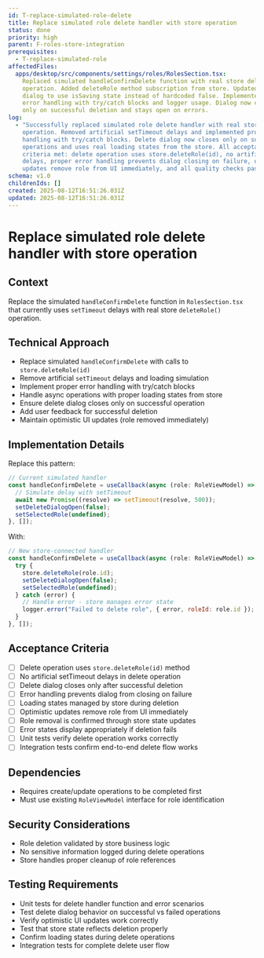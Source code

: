```yaml
---
id: T-replace-simulated-role-delete
title: Replace simulated role delete handler with store operation
status: done
priority: high
parent: F-roles-store-integration
prerequisites:
  - T-replace-simulated-role
affectedFiles:
  apps/desktop/src/components/settings/roles/RolesSection.tsx:
    Replaced simulated handleConfirmDelete function with real store deleteRole
    operation. Added deleteRole method subscription from store. Updated delete
    dialog to use isSaving state instead of hardcoded false. Implemented proper
    error handling with try/catch blocks and logger usage. Dialog now closes
    only on successful deletion and stays open on errors.
log:
  - "Successfully replaced simulated role delete handler with real store
    operation. Removed artificial setTimeout delays and implemented proper error
    handling with try/catch blocks. Delete dialog now closes only on successful
    operations and uses real loading states from the store. All acceptance
    criteria met: delete operation uses store.deleteRole(id), no artificial
    delays, proper error handling prevents dialog closing on failure, optimistic
    updates remove role from UI immediately, and all quality checks pass."
schema: v1.0
childrenIds: []
created: 2025-08-12T16:51:26.031Z
updated: 2025-08-12T16:51:26.031Z
---
```


# Replace simulated role delete handler with store operation

## Context

Replace the simulated `handleConfirmDelete` function in `RolesSection.tsx` that currently uses `setTimeout` delays with real store `deleteRole()` operation.

## Technical Approach

- Replace simulated `handleConfirmDelete` with calls to `store.deleteRole(id)`
- Remove artificial `setTimeout` delays and loading simulation
- Implement proper error handling with try/catch blocks
- Handle async operations with proper loading states from store
- Ensure delete dialog closes only on successful operation
- Add user feedback for successful deletion
- Maintain optimistic UI updates (role removed immediately)

## Implementation Details

Replace this pattern:

```jsx
// Current simulated handler
const handleConfirmDelete = useCallback(async (role: RoleViewModel) => {
  // Simulate delay with setTimeout
  await new Promise((resolve) => setTimeout(resolve, 500));
  setDeleteDialogOpen(false);
  setSelectedRole(undefined);
}, []);
```

With:

```jsx
// New store-connected handler
const handleConfirmDelete = useCallback(async (role: RoleViewModel) => {
  try {
    store.deleteRole(role.id);
    setDeleteDialogOpen(false);
    setSelectedRole(undefined);
  } catch (error) {
    // Handle error - store manages error state
    logger.error("Failed to delete role", { error, roleId: role.id });
  }
}, []);
```

## Acceptance Criteria

- [ ] Delete operation uses `store.deleteRole(id)` method
- [ ] No artificial setTimeout delays in delete operation
- [ ] Delete dialog closes only after successful deletion
- [ ] Error handling prevents dialog from closing on failure
- [ ] Loading states managed by store during deletion
- [ ] Optimistic updates remove role from UI immediately
- [ ] Role removal is confirmed through store state updates
- [ ] Error states display appropriately if deletion fails
- [ ] Unit tests verify delete operation works correctly
- [ ] Integration tests confirm end-to-end delete flow works

## Dependencies

- Requires create/update operations to be completed first
- Must use existing `RoleViewModel` interface for role identification

## Security Considerations

- Role deletion validated by store business logic
- No sensitive information logged during delete operations
- Store handles proper cleanup of role references

## Testing Requirements

- Unit tests for delete handler function and error scenarios
- Test delete dialog behavior on successful vs failed operations
- Verify optimistic UI updates work correctly
- Test that store state reflects deletion properly
- Confirm loading states during delete operations
- Integration tests for complete delete user flow
